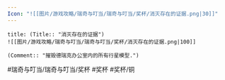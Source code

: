 ```yaml
---
Icon: "![[图片/游戏攻略/瑞奇与叮当/瑞奇与叮当/奖杯/消灭存在的证据.png|30]]"
---
```

```ad-common-bronze-trophy
title: (Title:: "消灭存在的证据")
![[图片/游戏攻略/瑞奇与叮当/瑞奇与叮当/奖杯/消灭存在的证据.png|100]]

(Comment:: "摧毁德瑞克办公室内的所有行星模型.")
```

#瑞奇与叮当/瑞奇与叮当/奖杯 #奖杯 #奖杯/铜
